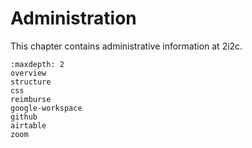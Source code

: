 # Administration

This chapter contains administrative information at 2i2c.

```{toctree}
:maxdepth: 2
overview
structure
css
reimburse
google-workspace
github
airtable
zoom
```

